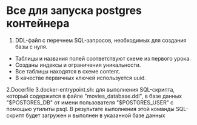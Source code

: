 # Все для запуска postgres контейнера

1. DDL-файл с перечнем SQL-запросов, необходимых для создания базы с нуля.
- Таблицы и названия полей соответствуют схеме из первого урока.
- Созданы индексы и ограничения уникальности.
- Все таблицы находятся в схеме content.
- В качестве первичных ключей используется uuid.

2.Docerfile
3.docker-entrypoint.sh:
для выполнения SQL-скрипта, который содержится в файле "movies_database.ddl",
 в базе данных "$POSTGRES_DB" от имени пользователя "$POSTGRES_USER" с помощью утилиты psql. В результате выполнения этой команды SQL-скрипт будет загружен и выполнен в указанной базе данных

